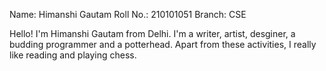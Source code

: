 Name: Himanshi Gautam
Roll No.: 210101051
Branch: CSE

Hello!
I'm Himanshi Gautam from Delhi. I'm a writer, artist, desginer, a budding programmer and a potterhead. Apart from these activities, I really like reading and playing chess.

